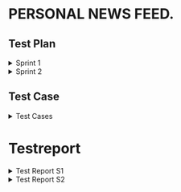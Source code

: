 # PERSONAL NEWS FEED.

## Test Plan
<details><summary>Sprint 1</summary>
<p>
  
| Feature to be tested | Approach | Testing task | Responsibilities | Schedule | Pass/Fail |
| --- | --- | --- | --- | --- | --- |
| Login username and password functionality.| Manual testing | Enter username and password in the login form | Preet will perform manual testing on UX 1 | 15-18 feb'22 | Pass |
| Functionality of sign up page and the requirements fo different fields.| Manual testing | Click on signup page and try signing up with username and password | Pushti will perform the testing on sign up page and the requirements | 15-18 feb'22 | Pass |
| Link between sign up page and login page after filling out the sign up details | Manual testing | After signing up it should navigate to sign in page and should be able to login with new login credentials. | Muhaimin | 15-18 feb'22 | Pass |
| API response | Manual testing with postman software | Checking the response code with postman | Muhaimin will perform API response code test. | 19-21 feb'22 | Pass |
| Database | Verification by inspection | Entering user name and password and inspecting the database for that particular entry | Muhaimin will check for the database connectivity | 19-21 feb'22  | Pass |
  

</p>
</details>


<details><summary>Sprint 2</summary>
<p>
  
| Feature to be tested | Approach | Testing task | Responsibilities | Schedule | Pass/Fail |
| --- | --- | --- | --- | --- | --- |
| Login username and password functionality.| Manual testing | Enter username and password in the login form | Preet will perform manual testing on UX 1 | 15-18 feb'22 | Pass |
| Functionality of sign up page and the requirements fo different fields.| Manual testing | Click on signup page and try signing up with username and password | Pushti will perform the testing on sign up page and the requirements | 15-18 feb'22 | Pass  |
| Link between sign up page and login page after filling out the sign up details | Manual testing | After signing up it should navigate to sign in page and should be able to login with new login credentials. | Muhaimin | 15-18 feb'22 | Pass |
| API response | Manual testing with postman software | Checking the response code with postman | Muhaimin will perform API response code test. | 19-21 feb'22 | Pass |
| Database | Verification by inspection | Entering user name and password and inspecting the database for that particular entry | Muhaimin will check for the database connectivity | 19-21 feb'22  | Pass |
| Functionality of new landing page | Manual testing | Take the proper URL and landing page should be displayed as per requirements |    | 14-18 Mar'22  |  |  
| Functionality of settings modal | Manual testing | Selection of catergories  |    | 16-18 Mar'22  |  |  
| Unit Testing | Automated testing | Testing the functionality of code for test.js file |    | 18-21 Mar'22  |  |
</p>
</details>

## Test Case
<details> <summary> Test Cases </summary>
  <p>
    
| Test Case ID# | Test case description | Test steps | Expected result | Prerequisites | Executed by | Pass/Fail |
| --- | --- | --- | --- | --- | --- | --- |
| UX 1.1 | Valid username and valid password | Enter a valid Username, password and click on login button. | Successful login | Valid Url  and browser | Preet | Pass |
| UX 1.2 | Valid username and invalid password | Enter a valid Username, invalid password and click on login button. | A pop-up message box to show invalid username/password. | Valid Url  and browser | Preet | Pass |
| UX 1.3 | Invalid username and valid password | Enter Invalid username and valid password  | A pop-up message box to show invalid username/password. | Valid Url browser | Preet | Pass |
| UX 1.4 | Invalid username and valid password | Enter Invalid username and valid password  | A pop-up message box to show invalid username/password. | Valid Url browser | Preet | Pass |
| UX 1.5 | Blank field for username and valid password | Enter Invalid username and valid password  | A pop-up message box to show invalid username/password. | Valid Url Browser | Preet | Pass |
| UX 1.6 | Valid  username and blank field for password | Enter Invalid username and valid password  | A pop-up message box to show invalid username/password. | Valid Url  and browser | Preet | Pass |
| UX 1.7 | Blank field for username and  password | Leave both blank and press login button.  | A pop-up message box to show invalid username/password. | Valid Url  and browser | Preet | Pass |
| UX 2.1 | By clicking  the sign up it should land him to another page for signing up | Click the sign up button below the login fields  | It should direct you to the sign up page  | Valid Url  and browser | Pushti | Pass |
| UX 2.2 | Incorrect form  of user id | Username should be atleast 8 string long and no space included.  | If incorrect combination is entered than an appropriate message is generated.  | Valid Url  and browser | Pushti | Pass |
| UX 2.3 | Incorrect form of password. | Password should not have spcaes and  atleast 8 character long , One upper case, one lower case, one special character.  | If the password is not entered in correct form display message password contain atleast 8 char ,one upper,lower,special character required.  | Valid Url  and browser | Pushti | Pass |
| UX 2.4 | Password field and confirmation password field mis matching. | Password and confirmation password field should be mismatched.  | If the password and confirmation password are mismatched display an appropriate message. | Valid Url  and browser | Pushti | Pass |
| UX 2.5 | Form is correctly field out then direct the user to the landing log in page.  | After filling out all the detail on the form correctly , click on the submit button it should navigate to landing log in page.  | Pop up message for successfully signed up.  | Valid Url  and browser | Pushti | Pass |
| UX 3.1 | Checking the new sign up credentials | Checking the new sign up credentials | Successful login | Valid Url  and browser | Muhaimin | Pass |
| DB 1.1 | Check whether data gets written  database after succesfull sign up. | Enter valid username and password after successful sign up see whether username  | Will have database entry same as enter by user. | Database Connectivity | Muhaimin | Pass |
| API 1.1 | Authorised user should sign up succesfully with response code 200. | Enter correct credentials  | Response code is 200 | Postman for checking response code. | Muhaimin | Pass |
| API 1.2 | Authorised user enters invalid password , response code 401. | Invalid ceredentials  | response code is 401. | Postman for checking response code | Muhaimin | Pass |
| API 1.3 | Valid password and invalid username then response code 401. | Response code is 401 on invalid credentials. | response code is 401 | Postman for checking response code | Muhaimin | Pass |
| TC 1.1 | Default landing page should display the new article. | Run your project and it should land you on articles page without login | News article fetch from the API from general category. | https://newsapi.org/ and valid url|  |  |
| TC 1.2 |  Setting page should be displayed upon event occuring. | Click on the setting button/link | Should be able to connect user with the setting page. | Valid Url and browser |  |  |
| TC 1.3 |  If no category is selected no functionality should be occuring for "ok or cancel" | Not selecting any category and click on "ok or cancel" button/link. | With no selection user is not enabled with "Ok /Cancel" buttons | Valid Url for setting pages|  |  |    
| TC 1.4 |  Functionality of ok and cacel button/link after they have selected category. | Select atleast one category or multiple and then press "ok or cancel" button/link. | After selecting category user should be able to click on "ok or cancel" button/link. | Valid Url for setting pages|  |  |   
| TC 1.5 | Unit test on test.js file | Run you unit test using JEST/Junit | Use some mocked data for unit testing. | JEST/Junit framework|  |  |
  </p>
  </details>

# Testreport

<details><summary>Test Report S1</summary>
 <p> 

| Date of test plan | Test case ID | Person executed the test | Pass/Fail | Comments |
| --- | --- | --- | --- | --- |
| 15 feb'22 | UX 1.1 | Preet | Fail | |
| 15 feb'22 | UX 1.2 | Preet | Fail | |
| 15 feb'22 | UX 1.3 | Preet | Fail | |
| 15 feb'22 | UX 1.4 | Preet | Fail | |
| 15 feb'22 | UX 1.5 | Preet | Fail | |
| 15 feb'22 | UX 1.6 | Preet | Fail | |
| 15 feb'22 | UX 1.7 | Preet | Fail | |
   
| Date of test plan | Test case ID | Person executed the test | Pass/Fail | Comments |
| --- | --- | --- | --- | --- |
| 16 feb'22 | UX 1.1 | Preet | Fail | |
| 16 feb'22 | UX 1.2 | Preet | Fail | |
| 16 feb'22 | UX 1.3 | Preet | Fail | |
| 16 feb'22 | UX 1.4 | Preet | Fail | |
| 16 feb'22 | UX 1.5 | Preet | Fail | |
| 16 feb'22 | UX 1.6 | Preet | Fail | |
| 16 feb'22 | UX 1.7 | Preet | Fail | |
   
   
| Date of test plan | Test case ID | Person executed the test | Pass/Fail | Comments |
| --- | --- | --- | --- | --- |
| 17 feb'22 | UX 1.1 | Preet | Pass | |
| 17 feb'22 | UX 1.2 | Preet | Pass | |
| 17 feb'22 | UX 1.3 | Preet | Pass | |
| 17 feb'22 | UX 1.4 | Preet | Pass | |
| 17 feb'22 | UX 1.5 | Preet | Pass | |
| 17 feb'22 | UX 1.6 | Preet | Pass | |
| 17 feb'22 | UX 1.7 | Preet | Pass | |
   
 
| Date of test plan | Test case ID | Person executed the test | Pass/Fail | Comments |
| --- | --- | --- | --- | --- |
| 16 feb'22   | UX 2.1 | Pushti | Fail | |
| 16 feb'22   | UX 2.2 | Pushti | Fail | |
| 16 feb'22   | UX 2.3 | Pushti | Fail | |
| 16 feb'22   | UX 2.4 | Pushti | Fail | |
| 16 feb'22   | UX 2.5 | Pushti | Fail | |
  
| Date of test plan | Test case ID | Person executed the test | Pass/Fail | Comments |
| --- | --- | --- | --- | --- |
| 17 feb'22   | UX 2.1 | Pushti | Fail | |
| 17 feb'22   | UX 2.2 | Pushti | Fail | |
| 17 feb'22   | UX 2.3 | Pushti | Fail | |
| 17 feb'22   | UX 2.4 | Pushti | Fail | |
| 17 feb'22   | UX 2.5 | Pushti | Fail | |
 
| Date of test plan | Test case ID | Person executed the test | Pass/Fail | Comments |
| --- | --- | --- | --- | --- |
| 18 feb'22  | UX 2.1 | Pushti | Pass | |
| 18 feb'22  | UX 2.2 | Pushti | Pass | |
| 18 feb'22  | UX 2.3 | Pushti | Pass | |
| 18 feb'22  | UX 2.4 | Pushti | Pass | |
| 18 feb'22  | UX 2.5 | Pushti | Pass | |   

| Date of test plan | Test case ID | Person executed the test | Pass/Fail | Comments |
| --- | --- | --- | --- | --- |
| 15 feb'22 | UX 3.1 | Muhaimin | Fail | |
| 19 feb'22 | DB 1.1 | Muhaimin | Fail | |
| 19 feb'22 | API 1.1| Muhaimin | Fail | |
| 19 feb'22 | API 1.2| Muhaimin | Fail | |
| 19 feb'22 | API 1.3| Muhaimin | Fail | |  
   
   
| Date of test plan | Test case ID | Person executed the test | Pass/Fail | Comments |
| --- | --- | --- | --- | --- |
| 16 feb'22 | UX 3.1 | Muhaimin | Fail | |
| 19 feb'22 | DB 1.1 | Muhaimin | Fail | |
| 20 feb'22 | API 1.1| Muhaimin | Fail | |
| 20 feb'22 | API 1.2| Muhaimin | Fail | |
| 20 feb'22 | API 1.3| Muhaimin | Fail | |  
   
| Date of test plan | Test case ID | Person executed the test | Pass/Fail | Comments |
| --- | --- | --- | --- | --- |
| 18 feb'22 | UX 3.1 | Muhaimin | Pass | |
| 21 feb'22 | DB 1.1 | Muhaimin | Pass | |
| 21 feb'22 | API 1.1| Muhaimin | Pass | |
| 21 feb'22 | API 1.2| Muhaimin | Pass | |
| 21 feb'22 | API 1.3| Muhaimin | Pass | |   
  </p>
  </details>

   


  
 <details><summary>Test Report S2</summary>
 <p> 
   
   
 </p>
 </details>
